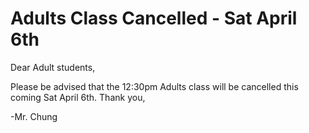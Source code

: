 # Adults Class Cancelled - Sat April 6th

Dear Adult students,

Please be advised that the 12:30pm Adults class will be cancelled this coming Sat April 6th.
Thank you,

-Mr. Chung